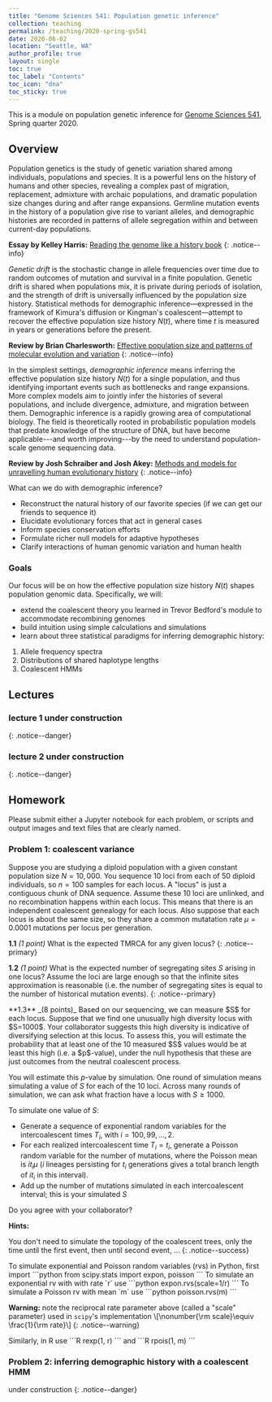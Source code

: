 ```yaml
---
title: "Genome Sciences 541: Population genetic inference"
collection: teaching
permalink: /teaching/2020-spring-gs541
date: 2020-06-02
location: "Seattle, WA"
author_profile: true
layout: single
toc: true
toc_label: "Contents"
toc_icon: "dna"
toc_sticky: true
---
```


This is a module on population genetic inference for [Genome Sciences 541](https://noble.gs.washington.edu/~wnoble/genome541/), Spring quarter 2020.

Overview
---

Population genetics is the study of genetic variation shared among individuals, populations and species.
It is a powerful lens on the history of humans and other species, revealing a complex past of migration, replacement, admixture with archaic populations, and dramatic population size changes during and after range expansions.
Germline mutation events in the history of a population give rise to variant alleles, and demographic histories are recorded in patterns of allele segregation within and between current-day populations.

**Essay by Kelley Harris:** [Reading the genome like a history book](https://science.sciencemag.org/content/358/6368/1265.2.full)
{: .notice--info}

_Genetic drift_ is the stochastic change in allele frequencies over time due to random outcomes of mutation and survival in a finite population.
Genetic drift is shared when populations mix, it is private during periods of isolation, and the strength of drift is universally influenced by the population size history.
Statistical methods for demographic inference—expressed in the framework of Kimura's diffusion or Kingman's coalescent—attempt to recover the effective population size history $N(t)$, where time $t$ is measured in years or generations before the present.

**Review by Brian Charlesworth:** [Effective population size and patterns of molecular evolution and variation](https://www.nature.com/articles/nrg2526)
{: .notice--info}

<!-- Check dis[^foo]
[^foo]: bar -->

In the simplest settings, _demographic inference_ means inferring the effective population size history $N(t)$ for a single population, and thus identifying important events such as bottlenecks and range expansions.
More complex models aim to jointly infer the histories of several populations, and include divergence, admixture, and migration between them.
Demographic inference is a rapidly growing area of computational biology.
The field is theoretically rooted in probabilistic population models that predate knowledge of the structure of DNA, but have become applicable---and worth improving---by the need to understand population-scale genome sequencing data.

**Review by Josh Schraiber and Josh Akey:** [Methods and models for unravelling human evolutionary history](https://www.nature.com/articles/nrg4005)
{: .notice--info}

What can we do with demographic inference?
- Reconstruct the natural history of our favorite species (if we can get our friends to sequence it)
- Elucidate evolutionary forces that act in general cases
- Inform species conservation efforts
- Formulate richer null models for adaptive hypotheses
- Clarify interactions of human genomic variation and human health


### Goals
Our focus will be on how the effective population size history $N(t)$ shapes population genomic data.
Specifically, we will:
- extend the coalescent theory you learned in Trevor Bedford's module to accommodate recombining genomes
- build intuition using simple calculations and simulations
- learn about three statistical paradigms for inferring demographic history:
 1. Allele frequency spectra
 2. Distributions of shared haplotype lengths
 3. Coalescent HMMs


Lectures
---

### lecture 1 under construction
{: .notice--danger}

### lecture 2 under construction
{: .notice--danger}


Homework
---

Please submit either a Jupyter notebook for each problem, or scripts and output images and text files that are clearly named.

### Problem 1: coalescent variance

Suppose you are studying a diploid population with a given constant population size $N = 10,000$.
You sequence 10 loci from each of 50 diploid individuals, so $n = 100$ samples for each locus.
A "locus" is just a contiguous chunk of DNA sequence.
Assume these 10 loci are unlinked, and no recombination happens within each locus.
This means that there is an independent coalescent genealogy for each locus.
Also suppose that each locus is about the same size, so they share a common mutatation rate $\mu=0.0001$ mutations per locus per generation.

**1.1** _(1 point)_ What is the expected TMRCA for any given locus?
{: .notice--primary}

**1.2** _(1 point)_ What is the expected number of segregating sites $S$ arising in one locus? Assume the loci are large enough so that the infinite sites approximation is reasonable (i.e. the number of segregating sites is equal to the number of historical mutation events).
{: .notice--primary}

<div class="notice--primary" markdown="1">
**1.3** _(8 points)_ Based on our sequencing, we can measure $S$ for each locus.
Suppose that we find one unusually high diversity locus with $S=1000$.
Your collaborator suggests this high diversity is indicative of diversifying selection at this locus.
To assess this, you will estimate the probability that at least one of the 10 measured $S$ values would be at least this high (i.e. a $p$-value), under the null hypothesis that these are just outcomes from the neutral coalescent process.

You will estimate this $p$-value by simulation.
One round of simulation means simulating a value of $S$ for each of the 10 loci.
Across many rounds of simulation, we can ask what fraction have a locus with $S\ge1000$.

To simulate one value of $S$:
- Generate a sequence of exponential random variables for the intercoalescent times $T_i$, with $i=100,99,\dots,2$.
- For each realized intercoalescent time $T_i=t_i$, generate a Poisson random variable for the number of mutations, where the Poisson mean is $it_i\mu$ ($i$ lineages persisting for $t_i$ generations gives a total branch length of $it_i$ in this interval).
- Add up the number of mutations simulated in each intercoalescent interval; this is your simulated $S$

Do you agree with your collaborator?
</div>


**Hints:**

You don't need to simulate the topology of the coalescent trees, only the time until the first event, then until second event, ...
{: .notice--success}

<div class="notice--success" markdown="1">
To simulate exponential and Poisson random variables (rvs) in Python, first import
```python
from scipy.stats import expon, poisson
```
To simulate an exponential rv with with rate `r` use
```python
expon.rvs(scale=1/r)
```
To simulate a Poisson rv with mean `m` use
```python
poisson.rvs(m)
```

**Warning:** note the reciprocal rate parameter above (called a "scale" parameter) used in `scipy`'s implementation
\\[\nonumber{\rm scale}\equiv \frac{1}{\rm rate}\\]
{: .notice--warning}
</div>

<div class="notice--success" markdown="1">
Similarly, in R use
```R
rexp(1, r)
```
and
```R
rpois(1, m)
```
</div>


### Problem 2: inferring demographic history with a coalescent HMM

under construction
{: .notice--danger}
<!-- This problem leverages variability in coalescent time to make a probabilistic
estimate about demographic history $N(t)$.
By comparing two haplotypes (i.e. two homologous chromosomes in one
diploid individual), the local sequence divergence between the two will vary
across positions. -->



<!-- [link a section](#overview) -->
